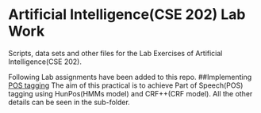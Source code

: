 # Artificial Intelligence(CSE 202) Lab Work
Scripts, data sets and other files for the Lab Exercises of Artificial Intelligence(CSE 202).

Following Lab assignments have been added to this repo.
##Implementing [POS tagging](https://en.wikipedia.org/wiki/Part-of-speech_tagging)
The aim of this practical is to achieve Part of Speech(POS) tagging using HunPos(HMMs model) and CRF++(CRF model). All the other details can be seen in the sub-folder.
